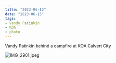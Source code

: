 ```yaml
---
title: "2023-06-15"
date: "2023-06-15"
tags:
- Vandy Patinkin
- KOA
- photo
---
```

Vandy Patinkin behind a campfire at KOA Calvert City

![IMG_2901.jpeg](/images/IMG_2901_1688172940643_0.jpeg)
